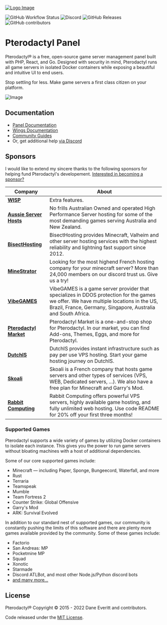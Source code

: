 [![Logo Image](https://cdn.pterodactyl.io/logos/new/pterodactyl_logo.png)](https://pterodactyl.io)

![GitHub Workflow Status](https://img.shields.io/github/actions/workflow/status/pterodactyl/panel/ci.yaml?label=Tests&style=for-the-badge&branch=1.0-develop)
![Discord](https://img.shields.io/discord/122900397965705216?label=Discord&logo=Discord&logoColor=white&style=for-the-badge)
![GitHub Releases](https://img.shields.io/github/downloads/pterodactyl/panel/latest/total?style=for-the-badge)
![GitHub contributors](https://img.shields.io/github/contributors/pterodactyl/panel?style=for-the-badge)

# Pterodactyl Panel

Pterodactyl® is a free, open-source game server management panel built with PHP, React, and Go. Designed with security 
in mind, Pterodactyl runs all game servers in isolated Docker containers while exposing a beautiful and intuitive
UI to end users.

Stop settling for less. Make game servers a first class citizen on your platform.

![Image](https://cdn.pterodactyl.io/site-assets/pterodactyl_v1_demo.gif)

## Documentation

* [Panel Documentation](https://pterodactyl.io/panel/1.0/getting_started.html)
* [Wings Documentation](https://pterodactyl.io/wings/1.0/installing.html)
* [Community Guides](https://pterodactyl.io/community/about.html)
* Or, get additional help [via Discord](https://discord.gg/pterodactyl)

## Sponsors

I would like to extend my sincere thanks to the following sponsors for helping fund Pterodactyl's developement.
[Interested in becoming a sponsor?](https://github.com/sponsors/matthewpi)

| Company                                                               | About                                                                                                                                                                                                 |
|-----------------------------------------------------------------------|-------------------------------------------------------------------------------------------------------------------------------------------------------------------------------------------------------|
| [**WISP**](https://wisp.gg)                                           | Extra features.                                                                                                                                                                                       |
| [**Aussie Server Hosts**](https://aussieserverhosts.com/)             | No frills Australian Owned and operated High Performance Server hosting for some of the most demanding games serving Australia and New Zealand.                                                       |
| [**BisectHosting**](https://www.bisecthosting.com/)                   | BisectHosting provides Minecraft, Valheim and other server hosting services with the highest reliability and lightning fast support since 2012.                                                       |
| [**MineStrator**](https://minestrator.com/)                           | Looking for the most highend French hosting company for your minecraft server? More than 24,000 members on our discord trust us. Give us a try!                                                       |
| [**VibeGAMES**](https://vibegames.net/)                               | VibeGAMES is a game server provider that specializes in DDOS protection for the games we offer. We have multiple locations in the US, Brazil, France, Germany, Singapore, Australia and South Africa. |
| [**Pterodactyl Market**](https://pterodactylmarket.com/)              | Pterodactyl Market is a one-and-stop shop for Pterodactyl. In our market, you can find Add-ons, Themes, Eggs, and more for Pterodactyl.                                                               |
| [**DutchIS**](https://dutchis.net?ref=pterodactyl)                    | DutchIS provides instant infrastructure such as pay per use VPS hosting. Start your game hosting journey on DutchIS.                                                                                  |
| [**Skoali**](https://skoali.com/)                                     | Skoali is a French company that hosts game servers and other types of services (VPS, WEB, Dedicated servers, ...). We also have a free plan for Minecraft and Garry's Mod.                            |
| [**Rabbit Computing**](https://www.rabbitcomputing.com/link.php?id=5) | Rabbit Computing offers powerful VPS servers, highly available game hosting, and fully unlimited web hosting. Use code README for 20% off your first three months!                                    |

### Supported Games

Pterodactyl supports a wide variety of games by utilizing Docker containers to isolate each instance. This gives
you the power to run game servers without bloating machines with a host of additional dependencies.

Some of our core supported games include:

* Minecraft — including Paper, Sponge, Bungeecord, Waterfall, and more
* Rust
* Terraria
* Teamspeak
* Mumble
* Team Fortress 2
* Counter Strike: Global Offensive
* Garry's Mod
* ARK: Survival Evolved

In addition to our standard nest of supported games, our community is constantly pushing the limits of this software
and there are plenty more games available provided by the community. Some of these games include:

* Factorio
* San Andreas: MP
* Pocketmine MP
* Squad
* Xonotic
* Starmade
* Discord ATLBot, and most other Node.js/Python discord bots
* [and many more...](https://github.com/parkervcp/eggs)

## License

Pterodactyl® Copyright © 2015 - 2022 Dane Everitt and contributors.

Code released under the [MIT License](./LICENSE.md).
